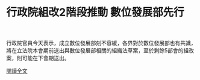 # 行政院組改2階段推動 數位發展部先行

<!--more-->
<!--73-->
<br><br/>
行政院官員今天表示，成立數位發展部刻不容緩，各界對於數位發展部也有共識，將在立法院本會期前送出與數位發展部相關的組織法草案，至於剩餘5部會的組改案，則可能在下會期送出。

[閱讀全文](https://www.taiwannews.com.tw/ch/news/4129596)


